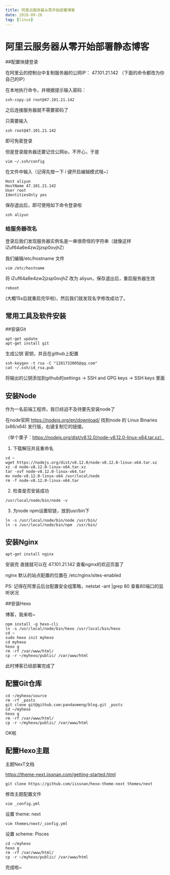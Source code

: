 ```yaml
---
title: 阿里云服务器从零开始部署博客
date: 2018-09-26
tag: [linux]
---
```


# 阿里云服务器从零开始部署静态博客

##配置快捷登录

在阿里云的控制台中复制服务器的公网IP： 47.101.21.142 （下面的命令都改为你自己的IP）

在本地执行命令，并根据提示输入密码：

```shell
ssh-copy-id root@47.101.21.142
```

之后连接服务器就不需要密码了

只需要输入

```shell
ssh root@47.101.21.142
```

即可免密登录

但是登录服务器还要记住公网ip，不开心，于是

```shell
vim ~/.ssh/config
```

在文件中输入（记得先按一下 i 键开启编辑模式哦~）

```shell
Host aliyun
HostName 47.101.21.142
User root
IdentitiesOnly yes
```

保存退出后，即可使用如下命令登录啦

```shell
ssh aliyun
```

### 给服务器改名

登录后我们发现服务器实例名是一串很奇怪的字符串（就像这样 iZuf64a6e4zw2jzsp0ovjhZ）

我们编辑/etc/hostname 文件

```
vim /etc/hostname
```

将 iZuf64a6e4zw2jzsp0ovjhZ 改为 aliyun，保存退出后，重启服务器生效

```
reboot
```

(大概15s后就重启完毕啦)，然后我们就发现名字修改成功了。



## 常用工具及软件安装

##安装Git

```shell
apt-get update
apt-get install git
```

生成公钥 密钥，并且在github上配置

```
ssh-keygen -t rsa -C "1281732005@qq.com"
cat ~/.ssh/id_rsa.pub
```

将输出的公钥添加到github的settings -> SSH and GPG keys -> SSH keys 里面

## 安装Node

作为一名前端工程师，我已经迫不及待要先安装node了

在node官网 https://nodejs.org/en/download/ 找到node 的 Linux Binaries (x86/x64) 发行版，右键复制它的链接。

（举个栗子：https://nodejs.org/dist/v8.12.0/node-v8.12.0-linux-x64.tar.xz）

1. 下载解压并且重命名

```
cd ~
wget https://nodejs.org/dist/v8.12.0/node-v8.12.0-linux-x64.tar.xz
xz -d node-v8.12.0-linux-x64.tar.xz
tar -xvf node-v8.12.0-linux-x64.tar
mv node-v8.12.0-linux-x64 /usr/local/node
rm -f node-v8.12.0-linux-x64.tar
```

2. 检查是否安装成功

```
/usr/local/node/bin/node -v
```

3. 为node npm设置软链，放到usr/bin下

```
ln -s /usr/local/node/bin/node /usr/bin/
ln -s /usr/local/node/bin/npm  /usr/bin/
```

## 安装Nginx

```shell
apt-get install nginx
```

安装完 直接就可以在 47.101.21.142 查看nginx的欢迎页面了

nginx 默认的站点配置的位置在 /etc/nginx/sites-enabled

PS: 记得在阿里云后台配置安全组策略，netstat -ant |grep 80 查看80端口的监听状况

##安装Hexo

博客，我来啦~

```
npm install -g hexo-cli
ln -s /usr/local/node/bin/hexo /usr/local/bin/hexo
cd ~
sudo hexo init myhexo
cd myhexo
hexo g
rm -rf /var/www/html/
cp -r ~/myhexo/public/ /var/www/html
```

此时博客已经部署完成了

## 配置Git仓库

```
cd ~/myhexo/source
rm -rf _posts
git clone git@github.com:pandaomeng/blog.git _posts
cd ~/myhexo
hexo g
rm -rf /var/www/html/
cp -r ~/myhexo/public/ /var/www/html
```

OK啦

## 配置Hexo主题

主题NexT文档

https://theme-next.iissnan.com/getting-started.html

```
git clone https://github.com/iissnan/hexo-theme-next themes/next
```

修改主题配置文件

```
vim _config.yml
```

设置 theme: next

```
vim themes/next/_config.yml
```

设置 scheme: Pisces

```
cd ~/myhexo
hexo g
rm -rf /var/www/html/
cp -r ~/myhexo/public/ /var/www/html
```

完成啦~








